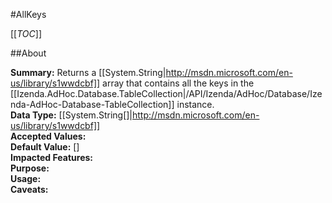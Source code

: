 #AllKeys

[[_TOC_]]

##About

**Summary:** Returns a [[System.String|http://msdn.microsoft.com/en-us/library/s1wwdcbf]] array that contains all the keys  in the [[Izenda.AdHoc.Database.TableCollection|/API/Izenda/AdHoc/Database/Izenda-AdHoc-Database-TableCollection]] instance.  
**Data Type:** [[System.String[]|http://msdn.microsoft.com/en-us/library/s1wwdcbf]]  
**Accepted Values:**   
**Default Value:** []  
**Impacted Features:**   
**Purpose:**   
**Usage:**   
**Caveats:**   

